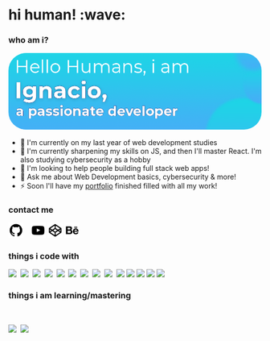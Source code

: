 <h1>hi human! :wave:</h1>

<h3>who am i?</h3>

<img src="https://raw.githubusercontent.com/iamatnuria/iamatnuria/main/header.png" style="border-radius: 35px;">

 - 🔭 I'm currently on my last year of web development studies
 - 🌱 I'm currently sharpening my skills on JS, and then I'll master React. I'm also studying cybersecurity as a hobby
 - 👯 I'm looking to help people building full stack web apps!
 - 💬 Ask me about Web Development basics, cybersecurity & more!
 - ⚡ Soon I'll have my [portfolio](#) finished filled with all my work!

 
<h3 id="social">contact me</h3>

<a href="//github.com/iamatnuria"><img src="https://raw.githubusercontent.com/Automattic/social-logos/master/svg-min/github.svg" width="30px" style="width: 30px;margin-right: 10px;" /></a>
<a href="https://www.youtube.com/channel/UCpo8Wg7AD6gjXy0VaYLgSHA"><img src="https://raw.githubusercontent.com/Automattic/social-logos/master/svg-min/youtube.svg" width="30px" /></a>
<a href="//codepen.io/ignaaaam"><img src="https://raw.githubusercontent.com/Automattic/social-logos/master/svg-min/codepen.svg" width="30px" /></a>
<a href="//www.behance.net/igna21df"><img src="https://raw.githubusercontent.com/Automattic/social-logos/trunk/svg-min/behance.svg" width="30px" /></a>


<h3>things i code with</h3>

<span><img src="https://cdn.jsdelivr.net/gh/devicons/devicon@latest/icons/html5/html5-plain.svg" width="30px"></span>&nbsp;
<span><img src="https://cdn.jsdelivr.net/gh/devicons/devicon@latest/icons/css3/css3-plain.svg" width="30px"></span>&nbsp;
<span><img src="https://cdn.jsdelivr.net/gh/devicons/devicon@latest/icons/tailwindcss/tailwindcss-plain.svg" width="30px"></span>&nbsp;
<span><img src="https://cdn.jsdelivr.net/gh/devicons/devicon@latest/icons/bulma/bulma-plain.svg" width="30px"></span>&nbsp;
<span><img src="https://cdn.jsdelivr.net/gh/devicons/devicon@latest/icons/javascript/javascript-original.svg" width="30px"></span>&nbsp;
<span><img src="https://cdn.jsdelivr.net/gh/devicons/devicon@latest/icons/laravel/laravel-plain-wordmark.svg" width="30px"></span>&nbsp;
<span><img src="https://cdn.jsdelivr.net/gh/devicons/devicon@latest/icons/figma/figma-original.svg" width="30px"></span>&nbsp;
<span><img src="https://cdn.jsdelivr.net/gh/devicons/devicon@latest/icons/git/git-original.svg" width="30px"></span>&nbsp;
<span><img src="https://cdn.jsdelivr.net/gh/devicons/devicon@latest/icons/java/java-plain-wordmark.svg" width="30px"></span>&nbsp;
<span><img src="https://cdn.jsdelivr.net/gh/devicons/devicon@latest/icons/mysql/mysql-original-wordmark.svg" width="30px"></span>
<span><img src="https://cdn.jsdelivr.net/gh/devicons/devicon@latest/icons/php/php-original.svg" width="30px"></span>
<span><img src="https://cdn.jsdelivr.net/gh/devicons/devicon@latest/icons/photoshop/photoshop-line.svg" width="30px"></span>
<span><img src="https://cdn.jsdelivr.net/gh/devicons/devicon@latest/icons/aftereffects/aftereffects-plain.svg" width="30px"></span>
<span><img src="https://cdn.jsdelivr.net/gh/devicons/devicon@latest/icons/vscode/vscode-original.svg" width="30px"></span>

<h3>things i am learning/mastering </h3>

<br>

<span><img src="https://cdn.jsdelivr.net/gh/devicons/devicon@latest/icons/javascript/javascript-original.svg" width="30px"></span>&nbsp;
<span><img src="https://cdn.jsdelivr.net/gh/devicons/devicon@latest/icons/react/react-original.svg" width="30px"></span>&nbsp;
